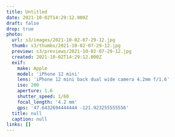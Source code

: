 ```yaml
---
title: Untitled
date: 2021-10-02T14:29:12.000Z
draft: false
drop: true
photo:
  url: s3/images/2021-10-02-07-29-12.jpg
  thumb: s3/thumbs/2021-10-02-07-29-12.jpg
  preview: s3/previews/2021-10-02-07-29-12.jpg
  created: 2021-10-02T14:29:12.000Z
  exif:
    make: Apple
    model: 'iPhone 12 mini'
    lens: 'iPhone 12 mini back dual wide camera 4.2mm f/1.6'
    iso: 200
    aperture: 1.6
    shutter_speed: 1/60
    focal_length: '4.2 mm'
    gps: '47.6432694444444 -121.923255555556'
  title: null
  caption: null
links: []
---
```

